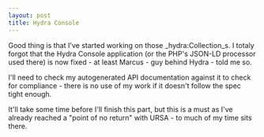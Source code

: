 ```yaml
---
layout: post
title: Hydra Console
---
```


Good thing is that I've started working on those _hydra:Collection_s.
I totaly forgot that the Hydra Console application (or the PHP's JSON-LD processor used there) is now fixed - at least Marcus - guy behind Hydra - told me so.

I'll need to check my autogenerated API documentation against it to check for compliance - there is no use of my work if it doesn't follow the spec tight enough.

It'll take some time before I'll finish this part, but this is a must as I've already reached a "point of no return" with URSA - to much of my time sits there.